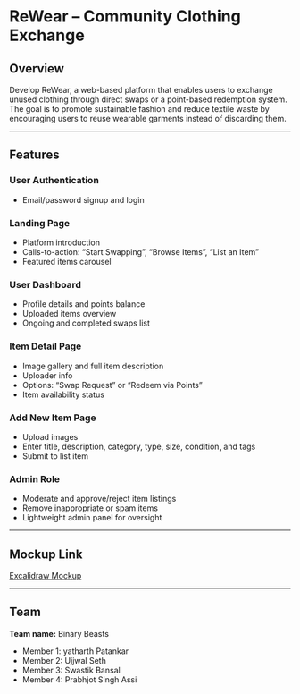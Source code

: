 # ReWear – Community Clothing Exchange

## Overview
Develop ReWear, a web-based platform that enables users to exchange unused clothing through direct swaps or a point-based redemption system. The goal is to promote sustainable fashion and reduce textile waste by encouraging users to reuse wearable garments instead of discarding them.

---

## Features

### **User Authentication**
- Email/password signup and login

### **Landing Page**
- Platform introduction
- Calls-to-action: “Start Swapping”, “Browse Items”, “List an Item”
- Featured items carousel

### **User Dashboard**
- Profile details and points balance
- Uploaded items overview
- Ongoing and completed swaps list

### **Item Detail Page**
- Image gallery and full item description
- Uploader info
- Options: “Swap Request” or “Redeem via Points”
- Item availability status

### **Add New Item Page**
- Upload images
- Enter title, description, category, type, size, condition, and tags
- Submit to list item

### **Admin Role**
- Moderate and approve/reject item listings
- Remove inappropriate or spam items
- Lightweight admin panel for oversight

---

## Mockup Link
[Excalidraw Mockup](https://app.excalidraw.com/l/65VNwvy7c4X/zEqG7IJrg0)

---

## Team

**Team name:** Binary Beasts  
- Member 1: yatharth Patankar 
- Member 2: Ujjwal Seth
- Member 3: Swastik Bansal 
- Member 4: Prabhjot Singh Assi
